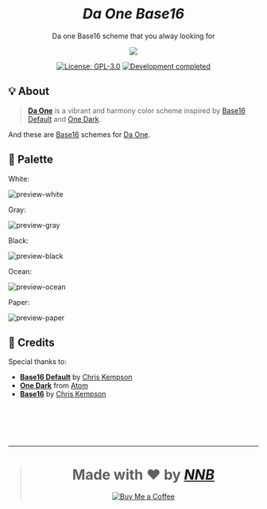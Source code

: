 <h1 align="center"><i>Da One Base16</i></h1>
<p align="center">Da one Base16 scheme that you alway looking for</p>
<p align="center"><img src="https://user-images.githubusercontent.com/43980777/131148830-0c7e501c-7601-4321-826e-f4b199675c60.png"></p>
<p align="center"><a href="https://github.com/NNBnh/baseone/blob/main/LICENSE"><img src="https://img.shields.io/badge/license-gpl--3.0-%235890F8.svg?labelColor=525866&style=for-the-badge&logoColor=FFFFFF" alt="License: GPL-3.0"></a> <a href="https://gist.github.com/NNBnh/9ef453aba3efce26046e0d3119dab5a7#development-completed"><img src="https://img.shields.io/badge/development-completed-%235890F8.svg?labelColor=525866&style=for-the-badge&logoColor=FFFFFF" alt="Development completed"></a></p>

## 💡 About
> [**Da One**](https://github.com/NNBnh/da-one) is a vibrant and harmony color scheme inspired by [Base16 Default](https://github.com/chriskempson/base16-default-schemes) and [One Dark](https://github.com/atom/atom/tree/master/packages/one-dark-syntax).

And these are [Base16](http://chriskempson.com/projects/base16) schemes for [Da One](https://github.com/NNBnh/da-one).

## 🎨 Palette
White:

![preview-white](https://user-images.githubusercontent.com/43980777/131168422-5d0ef9a1-ba0d-4d0c-821e-9c8500b82e6d.png)

Gray:

![preview-gray](https://user-images.githubusercontent.com/43980777/131168453-ac2bf2cd-7c44-4fbc-98f4-0c84fdeed1fb.png)

Black:

![preview-black](https://user-images.githubusercontent.com/43980777/131168465-ed5b9008-2d60-46ba-b980-574afb59a789.png)

Ocean:

![preview-ocean](https://user-images.githubusercontent.com/43980777/131168476-26853816-29de-4b24-8f81-85eb2aa36494.png)

Paper:

![preview-paper](https://user-images.githubusercontent.com/43980777/131168486-42d3d2c9-69b0-4100-907c-3bb7972a700c.png)

## 💌 Credits
Special thanks to:
- [**Base16 Default**](https://github.com/chriskempson/base16-default-schemes) by [Chris Kempson](https://github.com/chriskempson)
- [**One Dark**](https://github.com/atom/atom/tree/master/packages/one-dark-syntax) from [Atom](https://atom.io)
- [**Base16**](http://chriskempson.com/projects/base16) by [Chris Kempson](https://github.com/chriskempson)

<br><br><br><br>

---

> <h1 align="center">Made with ❤️ by <a href="https://github.com/NNBnh"><i>NNB</i></a></h1>
>
> <p align="center"><a href="https://www.buymeacoffee.com/nnbnh"><img src="https://img.shields.io/badge/buy_me_a_coffee%20-%23F7CA88.svg?logo=buy-me-a-coffee&logoColor=333333&style=for-the-badge" alt="Buy Me a Coffee"></a></p>
